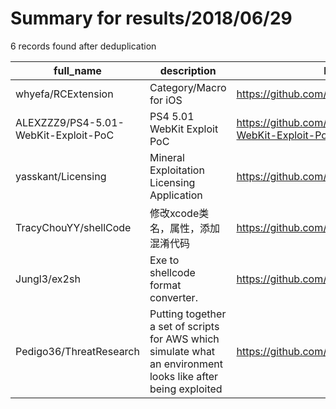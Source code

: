 
# Summary for results/2018/06/29
    
6 records found after deduplication

| full_name | description | html_url | matched_list | matched_count | pushed_at | size | stargazers_count | language | forks_count |
|--------------------------------------|---------------------------------------------------------------------------------------------------------------|---------------------------------------------------------|----------------|-----------------|---------------------------|--------|--------------------|-------------|---------------|
| whyefa/RCExtension | Category/Macro for iOS | https://github.com/whyefa/RCExtension | ['rce'] | 1 | 2018-06-29 07:18:36+00:00 | 484 | 0 | Objective-C | 0 |
| ALEXZZZ9/PS4-5.01-WebKit-Exploit-PoC | PS4 5.01 WebKit Exploit PoC | https://github.com/ALEXZZZ9/PS4-5.01-WebKit-Exploit-PoC | ['exploit'] | 1 | 2018-06-29 09:53:26+00:00 | 261 | 156 | JavaScript | 47 |
| yasskant/Licensing | Mineral Exploitation Licensing Application | https://github.com/yasskant/Licensing | ['exploit'] | 1 | 2018-06-29 20:49:46+00:00 | 202 | 1 | Java | 0 |
| TracyChouYY/shellCode | 修改xcode类名，属性，添加混淆代码 | https://github.com/TracyChouYY/shellCode | ['shellcode'] | 1 | 2018-06-29 02:42:50+00:00 | 260 | 2 | C | 2 |
| Jungl3/ex2sh | Exe to shellcode format converter. | https://github.com/Jungl3/ex2sh | ['shellcode'] | 1 | 2018-06-29 08:21:02+00:00 | 33 | 1 | Python | 3 |
| Pedigo36/ThreatResearch | Putting together a set of scripts for AWS which simulate what an environment looks like after being exploited | https://github.com/Pedigo36/ThreatResearch | ['exploit'] | 1 | 2018-06-29 17:26:22+00:00 | 0 | 0 | | 0 |
